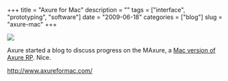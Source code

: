 +++
title = "Axure for Mac"
description = ""
tags = ["interface", "prototyping", "software"]
date = "2009-06-18"
categories = ["blog"]
slug = "axure-mac"
+++



  <div class="notebook-screenshot"><a href="http://www.axureformac.com/"><img src="//konigi.com/media/bluga/wt4a3a25a010fab.jpg"/></a></div><p>Axure started a blog to discuss progress on the MAxure, a <a href="http://www.axureformac.com/">Mac version of Axure RP</a>. Nice.</p>
    
  <a href="http://www.axureformac.com/">http://www.axureformac.com/</a>
